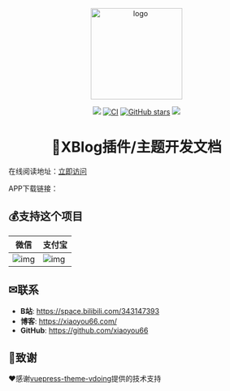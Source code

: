 <p align="center">
    <a href="http://develop.xiaoyou66.com/" target="_blank" rel="noopener noreferrer">
        <img width="180" src="http://develop.xiaoyou66.com/img/study.png" alt="logo">
    </a>
</p>

<p align="center">
    <a href="http://interview.xiaoyou66.com/"> <img src="https://badgen.net/badge/%E5%B0%8F%E6%B8%B8/%E5%9C%A8%E7%BA%BF%E9%98%85%E8%AF%BB?icon=sourcegraph"></a>
    <a href="https://github.com/xblog-plugins/develop/actions?query=workflow%3ACI"><img src="https://github.com/xblog-plugins/develop/workflows/CI/badge.svg" alt="CI"></a>
    <a href="https://github.com/xblog-plugins/develop"><img src="https://img.shields.io/github/stars/xblog-plugins/develop?logo=ReverbNation&logoColor=rgba(255,255,255,.6)" alt="GitHub stars"></a>
   <a href="https://github.com/xblog-plugins/develop"><img src="https://badgen.net/github/forks/xblog-plugins/develop?icon=github"></a>
</p>

<h1 align="center">🚀XBlog插件/主题开发文档</h1>

在线阅读地址：[立即访问](http://develop.xiaoyou66.com/)

APP下载链接：

## 💰支持这个项目

| 微信                                                         | 支付宝                                                       |
| ------------------------------------------------------------ | ------------------------------------------------------------ |
| ![img](https://img.xiaoyou66.com/images/2020/03/01/ySH4.png) | ![img](https://img.xiaoyou66.com/images/2020/03/01/yJWT.jpg) |

##  ✉联系

- **B站**: <https://space.bilibili.com/343147393>
- **博客**: <https://xiaoyou66.com/>
- **GitHub**: <https://github.com/xiaoyou66>

## 🎁致谢

❤️感谢[vuepress-theme-vdoing](https://github.com/xugaoyi/vuepress-theme-vdoing)提供的技术支持

